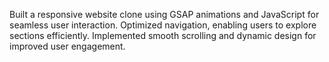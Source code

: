 Built a responsive website clone using GSAP animations and JavaScript for seamless user interaction.
Optimized navigation, enabling users to explore sections efficiently.
Implemented smooth scrolling and dynamic design for improved user engagement.
